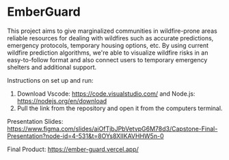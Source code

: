 # EmberGuard
This project aims to give marginalized communities in wildfire-prone areas reliable resources for dealing with wildfires such as accurate predictions, emergency protocols, temporary housing options, etc. By using current wildfire prediction algorithms, we're able to visualize wildfire risks in an easy-to-follow format and also connect users to temporary emergency shelters and additional support.

Instructions on set up and run: 
1. Download Vscode: https://code.visualstudio.com/ and Node.js: https://nodejs.org/en/download
2. Pull the link from the repository and open it from the computers terminal.

Presentation Slides: https://www.figma.com/slides/aiOfTjbJPbVetvpG6M78d3/Capstone-Final-Presentation?node-id=4-531&t=8OYs8XlIKAVHHW5n-0

Final Product: https://ember-guard.vercel.app/
